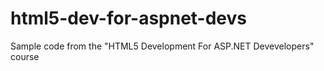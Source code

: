 html5-dev-for-aspnet-devs
=========================

Sample code from the &quot;HTML5 Development For ASP.NET Devevelopers&quot; course